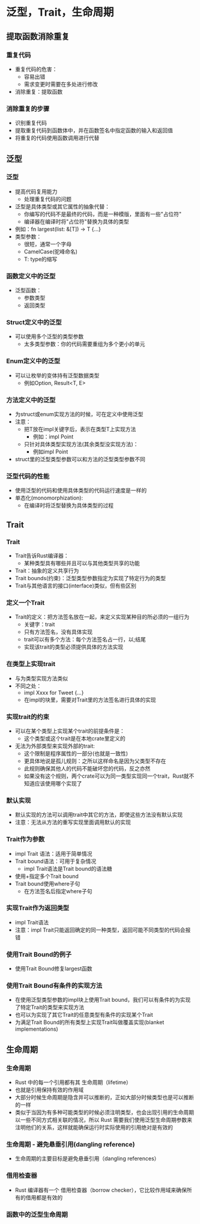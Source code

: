 # 泛型，Trait，生命周期
## 提取函数消除重复
### 重复代码
- 重复代码的危害：
  - 容易出错
  - 需求变更时需要在多处进行修改
- 消除重复：提取函数

### 消除重复的步骤
- 识别重复代码
- 提取重复代码到函数体中，并在函数签名中指定函数的输入和返回值
- 将重复的代码使用函数调用进行代替

## 泛型
### 泛型
- 提高代码复用能力
  - 处理重复代码的问题
- 泛型是具体类型或其它属性的抽象代替：
  - 你编写的代码不是最终的代码，而是一种模版，里面有一些"占位符"
  - 编译器在编译时将"占位符"替换为具体的类型
- 例如：fn largest<T>(list: &[T]) -> T {...}
- 类型参数：
  - 很短，通常一个字母
  - CamelCase(驼峰命名)
  - T: type的缩写

### 函数定义中的泛型
- 泛型函数：
  - 参数类型
  - 返回类型

### Struct定义中的泛型
- 可以使用多个泛型的类型参数
  - 太多类型参数：你的代码需要重组为多个更小的单元

### Enum定义中的泛型
- 可以让枚举的变体持有泛型数据类型
  - 例如Option<T>, Result<T, E>

### 方法定义中的泛型
- 为struct或enum实现方法的时候，可在定义中使用泛型
- 注意：
  - 把T放在impl关键字后，表示在类型T上实现方法
    - 例如：impl<T> Point<T>
  - 只针对具体类型实现方法(其余类型没实现方法)：
    - 例如impl Point<f32>
- struct里的泛型类型参数可以和方法的泛型类型参数不同

### 泛型代码的性能
- 使用泛型的代码和使用具体类型的代码运行速度是一样的
- 单态化(monomorphization):
  - 在编译时将泛型替换为具体类型的过程

## Trait
### Trait
- Trait告诉Rust编译器：
  - 某种类型具有哪些并且可以与其他类型共享的功能
- Trait：抽象的定义共享行为
- Trait bounds(约束)：泛型类型参数指定为实现了特定行为的类型
- Trait与其他语言的接口(interface)类似，但有些区别

### 定义一个Trait
- Trait的定义：把方法签名放在一起，来定义实现某种目的所必须的一组行为
  - 关键字：trait
  - 只有方法签名，没有具体实现
  - trait可以有多个方法：每个方法签名占一行，以;结尾
  - 实现该trait的类型必须提供具体的方法实现

### 在类型上实现trait
- 与为类型实现方法类似
- 不同之处：
  - impl Xxxx for Tweet {...}
  - 在impl的块里，需要对Trait里的方法签名进行具体的实现

### 实现trait的约束
- 可以在某个类型上实现某个trait的前提条件是：
  - 这个类型或这个trait是在本地crate里定义的
- 无法为外部类型来实现外部的trait:
  - 这个限制是程序属性的一部分(也就是一致性)
  - 更具体地说是孤儿规则：之所以这样命名是因为父类型不存在
  - 此规则确保其他人的代码不能破坏您的代码，反之亦然
  - 如果没有这个规则，两个crate可以为同一类型实现同一个trait，Rust就不知道应该使用哪个实现了

### 默认实现
- 默认实现的方法可以调用trait中其它的方法，即使这些方法没有默认实现
- 注意：无法从方法的重写实现里面调用默认的实现

### Trait作为参数
- impl Trait 语法：适用于简单情况
- Trait bound语法：可用于复杂情况
  - impl Trait语法是Trait bound的语法糖
- 使用+指定多个Trait bound
- Trait bound使用where子句
  - 在方法签名后指定where子句

### 实现Trait作为返回类型
- impl Trait语法
- 注意：impl Trait只能返回确定的同一种类型，返回可能不同类型的代码会报错

### 使用Trait Bound的例子
- 使用Trait Bound修复largest函数

### 使用Trait Bound有条件的实现方法
- 在使用泛型类型参数的impl块上使用Trait bound，我们可以有条件的为实现了特定Trait的类型来实现方法
- 也可以为实现了其它Trait的任意类型有条件的实现某个Trait
- 为满足Trait Bound的所有类型上实现Trait叫做覆盖实现(blanket implementations)

## 生命周期
### 生命周期
- Rust 中的每一个引用都有其 生命周期（lifetime）
- 也就是引用保持有效的作用域
- 大部分时候生命周期是隐含并可以推断的，正如大部分时候类型也是可以推断的一样
- 类似于当因为有多种可能类型的时候必须注明类型，也会出现引用的生命周期以一些不同方式相关联的情况，所以 Rust 需要我们使用泛型生命周期参数来注明他们的关系，这样就能确保运行时实际使用的引用绝对是有效的

### 生命周期 - 避免悬垂引用(dangling reference)
- 生命周期的主要目标是避免悬垂引用（dangling references）

### 借用检查器
- Rust 编译器有一个 借用检查器（borrow checker），它比较作用域来确保所有的借用都是有效的

### 函数中的泛型生命周期
